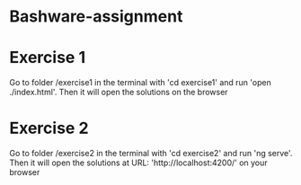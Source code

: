 # Bashware-assignment

# Exercise 1

Go to folder /exercise1 in the terminal with 'cd exercise1' and run 'open ./index.html'. Then it will open the solutions on the browser

# Exercise 2

Go to folder /exercise2 in the terminal with 'cd exercise2' and run 'ng serve'. Then it will open the solutions at URL: 'http://localhost:4200/' on your browser
